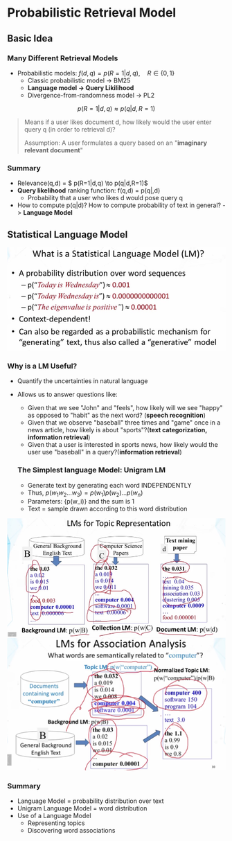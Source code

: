 # Probabilistic Retrieval Model

## Basic Idea

### Many Different Retrieval Models
- Probabilistic models: $f(d,q) = p(R=1|d,q), \quad R\in \{0,1\}$
    - Classic probabilistic model -> BM25
    - **Language model -> Query Likilihood**
    - Divergence-from-randomness model -> PL2

$$ p(R=1|d,q) \approx p(q|d,R=1)$$

> Means if a user likes document d, how likely would the user enter query q (in order to retrieval d)?
> 
> Assumption: A user formulates a query based on an "**imaginary relevant document**"

### Summary
- Relevance(q,d) = $ p(R=1|d,q) \to p(q|d,R=1)$
- **Query likelihood** ranking function: f(q,d) = p(q|,d)
    - Probability that a user who likes d would pose query q
- How to compute p(q|d)? How to compute probability of text in general? -> **Language Model**

## Statistical Language Model
![](media/15000435843702.jpg)

### Why is a LM Useful?
- Quantify the uncertainties in natural language
- Allows us to answer questions like:
    - Given that we see "John" and "feels", how likely will we see "happy" as opposed to "habit" as the next word? (**speech recognition**)
    - Given that we observe "baseball" three times and "game" once in a news article, how likely is about "sports"?(**text categorization, information retrieval**)
    - Given that a user is interested in sports news, how likely would the user use "baseball" in a query?(**information retrieval**)

    ### The Simplest language Model: Unigram LM
    - Generate text by generating each word INDEPENDENTLY
    - Thus, $p(w_1 w_2 ... w_3)=p(w_1)p(w_2)...p(w_n)$
    - Parameters: {p(w_i)} and the sum is 1
    - Text = sample drawn according to this word distribution

![](media/15000455583240.jpg)
![](media/15000462873656.jpg)
### Summary
- Language Model = probability distribution over text
- Unigram Language Model = word distribution
- Use of a Language Model
    - Representing topics
    - Discovering word associations


